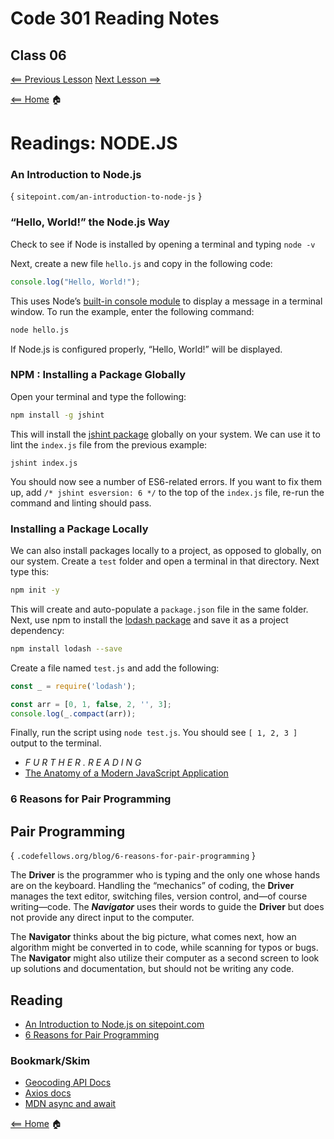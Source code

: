 # Code 301 Reading Notes

## Class 06

[<== Previous Lesson](class5.md) [Next Lesson ==>](class7.md)

[<== Home](README.md) 🏠

# Readings: NODE.JS

### An Introduction to Node.js 

{ `sitepoint.com/an-introduction-to-node-js` }

### “Hello, World!” the Node.js Way

Check to see if Node is installed by opening a terminal and typing `node -v`

Next, create a new file `hello.js` and copy in the following code:

```javascript
console.log("Hello, World!");
```

This uses Node’s [built-in console module](https://nodejs.org/api/console.html#console_console) to display a message in a terminal window. To run the example, enter the following command:

```bash
node hello.js
```

If Node.js is configured properly, “Hello, World!” will be displayed.


### NPM : Installing a Package Globally

Open your terminal and type the following:

```bash
npm install -g jshint
```

This will install the [jshint package](https://www.npmjs.com/package/jshint) globally on your system. We can use it to lint the `index.js` file from the previous example:

```
jshint index.js
```

You should now see a number of ES6-related errors. If you want to fix them up, add `/* jshint esversion: 6 */` to the top of the `index.js` file, re-run the command and linting should pass.


### Installing a Package Locally

We can also install packages locally to a project, as opposed to globally, on our system. Create a `test` folder and open a terminal in that directory. Next type this:

```bash
npm init -y
```

This will create and auto-populate a `package.json` file in the same folder. Next, use npm to install the [lodash package](https://www.npmjs.com/package/lodash) and save it as a project dependency:

```bash
npm install lodash --save
```

Create a file named `test.js` and add the following:

```javascript
const _ = require('lodash');

const arr = [0, 1, false, 2, '', 3];
console.log(_.compact(arr));
```

Finally, run the script using `node test.js`. You should see `[ 1, 2, 3 ]` output to the terminal.

+ *F U R T H E R  . R E A D I N G*
+ [The Anatomy of a Modern JavaScript Application](https://www.sitepoint.com/anatomy-of-a-modern-javascript-application/)

### 6 Reasons for Pair Programming


## Pair Programming

{ `.codefellows.org/blog/6-reasons-for-pair-programming` }

The **Driver** is the programmer who is typing and the only one whose hands are on the keyboard. Handling the “mechanics” of coding, the **Driver** manages the text editor, switching files, version control, and—of course writing—code. The ***Navigator*** uses their words to guide the **Driver** but does not provide any direct input to the computer.

The **Navigator** thinks about the big picture, what comes next, how an algorithm might be converted in to code, while scanning for typos or bugs. The **Navigator** might also utilize their computer as a second screen to look up solutions and documentation, but should not be writing any code.

## Reading

* [An Introduction to Node.js on sitepoint.com](https://www.sitepoint.com/an-introduction-to-node-js)
* [6 Reasons for Pair Programming](https://www.codefellows.org/blog/6-reasons-for-pair-programming/)

### Bookmark/Skim

* [Geocoding API Docs](https://locationiq.com/)
* [Axios docs](https://www.npmjs.com/package/axios)
* [MDN async and await](https://developer.mozilla.org/en-US/docs/Learn/JavaScript/Asynchronous/Async_await)

[<== Home](README.md) 🏠
